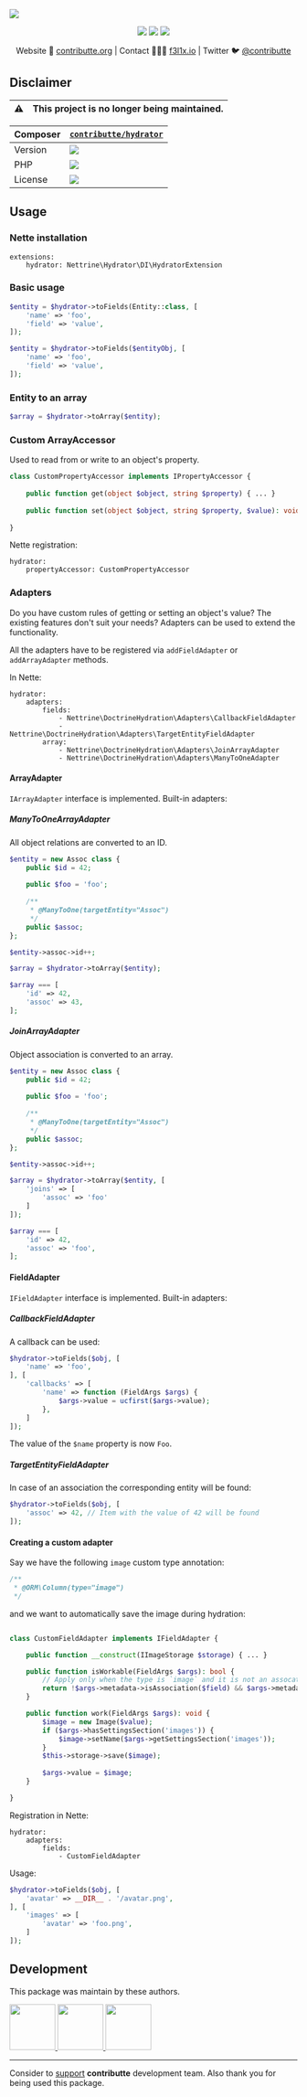 ![](https://heatbadger.now.sh/github/readme/contributte/hydrator/?deprecated=1)

<p align=center>
    <a href="https://bit.ly/ctteg"><img src="https://badgen.net/badge/support/gitter/cyan"></a>
    <a href="https://bit.ly/cttfo"><img src="https://badgen.net/badge/support/forum/yellow"></a>
    <a href="https://contributte.org/partners.html"><img src="https://badgen.net/badge/sponsor/donations/F96854"></a>
</p>

<p align=center>
    Website 🚀 <a href="https://contributte.org">contributte.org</a> | Contact 👨🏻‍💻 <a href="https://f3l1x.io">f3l1x.io</a> | Twitter 🐦 <a href="https://twitter.com/contributte">@contributte</a>
</p>

## Disclaimer

| :warning: | This project is no longer being maintained.
|---|---|

| Composer | [`contributte/hydrator`](https://packagist.org/packages/contributte/hydrator) |
|---| --- |
| Version | ![](https://badgen.net/packagist/v/contributte/hydrator) |
| PHP | ![](https://badgen.net/packagist/php/contributte/hydrator) |
| License | ![](https://badgen.net/github/license/contributte/hydrator) |

## Usage

### Nette installation

```mneon
extensions:
    hydrator: Nettrine\Hydrator\DI\HydratorExtension
```

### Basic usage

```php
$entity = $hydrator->toFields(Entity::class, [
	'name' => 'foo',
	'field' => 'value',
]);

$entity = $hydrator->toFields($entityObj, [
	'name' => 'foo',
	'field' => 'value',
]);
```

### Entity to an array

```php
$array = $hydrator->toArray($entity);
```

### Custom ArrayAccessor

Used to read from or write to an object's property.

```php
class CustomPropertyAccessor implements IPropertyAccessor {
	
	public function get(object $object, string $property) { ... }
	
	public function set(object $object, string $property, $value): void { ... }
	
}
```

Nette registration:
```neon
hydrator:
    propertyAccessor: CustomPropertyAccessor
```

### Adapters

Do you have custom rules of getting or setting an object's value? The existing features don't suit your needs? Adapters can be used to extend the functionality.

All the adapters have to be registered via `addFieldAdapter` or `addArrayAdapter` methods.

In Nette:

```neon
hydrator:
    adapters:
        fields:
            - Nettrine\DoctrineHydration\Adapters\CallbackFieldAdapter
            - Nettrine\DoctrineHydration\Adapters\TargetEntityFieldAdapter
        array:
            - Nettrine\DoctrineHydration\Adapters\JoinArrayAdapter
            - Nettrine\DoctrineHydration\Adapters\ManyToOneAdapter

```

#### ArrayAdapter

`IArrayAdapter` interface is implemented. Built-in adapters:

##### ManyToOneArrayAdapter

All object relations are converted to an ID.

```php
$entity = new Assoc class {
	public $id = 42;
	
	public $foo = 'foo';
	
	/**
	 * @ManyToOne(targetEntity="Assoc")
	 */
	public $assoc;
};

$entity->assoc->id++;

$array = $hydrator->toArray($entity);

$array === [
	'id' => 42,
	'assoc' => 43,
];
```

##### JoinArrayAdapter

Object association is converted to an array.

```php
$entity = new Assoc class {
	public $id = 42;
	
	public $foo = 'foo';
	
	/**
	 * @ManyToOne(targetEntity="Assoc")
	 */
	public $assoc;
};

$entity->assoc->id++;

$array = $hydrator->toArray($entity, [
	'joins' => [
		'assoc' => 'foo'
	]
]);

$array === [
	'id' => 42,
	'assoc' => 'foo',
];
```

#### FieldAdapter

`IFieldAdapter` interface is implemented. Built-in adapters:

##### CallbackFieldAdapter

A callback can be used:

```php
$hydrator->toFields($obj, [
	'name' => 'foo',
], [
	'callbacks' => [
		'name' => function (FieldArgs $args) {
		    $args->value = ucfirst($args->value);
		},
	] 
]);
```

The value of the `$name` property is now `Foo`.

##### TargetEntityFieldAdapter

In case of an association the corresponding entity will be found:

```php
$hydrator->toFields($obj, [
	'assoc' => 42, // Item with the value of 42 will be found
]);
```

#### Creating a custom adapter

Say we have the following `image` custom type annotation:

```php
/**
 * @ORM\Column(type="image")
 */
```

and we want to automatically save the image during hydration:

```php

class CustomFieldAdapter implements IFieldAdapter {

	public function __construct(IImageStorage $storage) { ... }

	public function isWorkable(FieldArgs $args): bool {
		// Apply only when the type is `image` and it is not an assocation
		return !$args->metadata->isAssociation($field) && $args->metadata->getFieldMapping($field)['type'] === 'image';
	}

	public function work(FieldArgs $args): void {
		$image = new Image($value);
		if ($args->hasSettingsSection('images')) {
			$image->setName($args->getSettingsSection('images'));
		}
		$this->storage->save($image);
		
		$args->value = $image;
	}

}

```

Registration in Nette:

```neon
hydrator:
    adapters:
        fields: 
            - CustomFieldAdapter
```

Usage:

```php
$hydrator->toFields($obj, [
	'avatar' => __DIR__ . '/avatar.png',
], [
	'images' => [
		'avatar' => 'foo.png',
	]
]);
```

## Development

This package was maintain by these authors.

<a href="https://github.com/f3l1x">
  <img width="80" height="80" src="https://avatars2.githubusercontent.com/u/538058?v=3&s=80">
</a>

<a href="https://github.com/Gappa">
  <img width="80" height="80" src="https://avatars2.githubusercontent.com/u/749981?v=3&s=80">
</a>

<a href="https://github.com/MartkCz">
  <img width="80" height="80" src="https://avatars2.githubusercontent.com/u/10145362?v=3&s=80">
</a>

-----

Consider to [support](https://contributte.org/partners.html) **contributte** development team.
Also thank you for being used this package.
